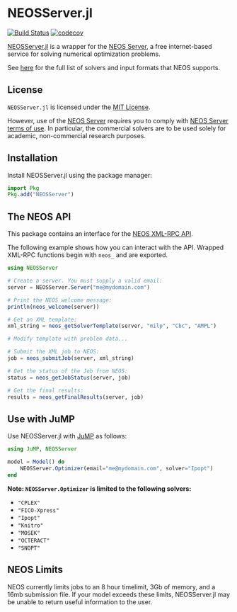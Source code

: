 # NEOSServer.jl

[![Build Status](https://github.com/odow/NEOSServer.jl/workflows/CI/badge.svg?branch=master)](https://github.com/odow/NEOSServer.jl/actions?query=workflow%3ACI)
[![codecov](https://codecov.io/gh/odow/NEOSServer.jl/branch/master/graph/badge.svg)](https://codecov.io/gh/odow/NEOSServer.jl)

[NEOSServer.jl](https://github.com/odow/NEOSServer.jl) is a wrapper for the
[NEOS Server](http://www.neos-server.org/neos), a free internet-based
service for solving numerical optimization problems.

See [here](http://www.neos-server.org/neos/solvers/index.html) for the full
list of solvers and input formats that NEOS supports.

## License

`NEOSServer.jl` is licensed under the [MIT License](https://github.com/odow/NEOSServer.jl/blob/master/LICENSE.md).

However, use of the [NEOS Server](http://www.neos-server.org/neos) requires you
to comply with [NEOS Server terms of use](http://www.neos-server.org/neos/termofuse.html).
In particular, the commercial solvers are to be used solely for academic,
non-commercial research purposes.

## Installation

Install NEOSServer.jl using the package manager:
```julia
import Pkg
Pkg.add("NEOSServer")
```

## The NEOS API

This package contains an interface for the [NEOS XML-RPC API](http://www.neos-server.org/neos/NEOS-API.html).

The following example shows how you can interact with the API. Wrapped XML-RPC
functions begin with `neos_` and are exported.

```julia
using NEOSServer

# Create a server. You must supply a valid email:
server = NEOSServer.Server("me@mydomain.com")

# Print the NEOS welcome message:
println(neos_welcome(server))

# Get an XML template:
xml_string = neos_getSolverTemplate(server, "milp", "Cbc", "AMPL")

# Modify template with problem data...

# Submit the XML job to NEOS:
job = neos_submitJob(server, xml_string)

# Get the status of the Job from NEOS:
status = neos_getJobStatus(server, job)

# Get the final results:
results = neos_getFinalResults(server, job)
```

## Use with JuMP

Use NEOSServer.jl with [JuMP](https://github.com/jump-dev/JuMP.jl) as follows:

```julia
using JuMP, NEOSServer

model = Model() do
    NEOSServer.Optimizer(email="me@mydomain.com", solver="Ipopt")
end
```

**Note: `NEOSServer.Optimizer` is limited to the following solvers:**
 * `"CPLEX"`
 * `"FICO-Xpress"`
 * `"Ipopt"`
 * `"Knitro"`
 * `"MOSEK"`
 * `"OCTERACT"`
 * `"SNOPT"`

## NEOS Limits

NEOS currently limits jobs to an 8 hour timelimit, 3Gb of memory, and a 16mb
submission file. If your model exceeds these limits, NEOSServer.jl may be unable
to return useful information to the user.
